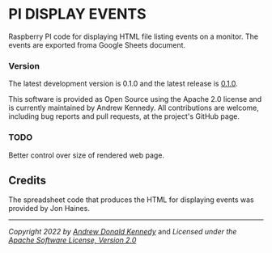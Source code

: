 PI DISPLAY EVENTS
=================

Raspberry PI code for displaying HTML file listing events on a
monitor. The events are exported froma Google Sheets document.

### Version

The latest development version is 0.1.0 and the latest release is
[0.1.0](https://github.com/grkvlt/pi-display-events/releases/tag/version-0.1.0).

This software is provided as Open Source using the Apache 2.0 license and
is currently maintained by Andrew Kennedy.  All contributions are welcome,
including bug reports and pull requests, at the project's GitHub page.

### TODO

Better control over size of rendered web page.

## Credits

The spreadsheet code that produces the HTML for displaying events was
provided by Jon Haines.

---
_Copyright 2022 by [Andrew Donald Kennedy](mailto:andrew.international@gmail.com)_ and
_Licensed under the [Apache Software License, Version 2.0](http://www.apache.org/licenses/LICENSE-2.0)_
